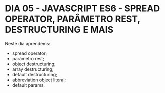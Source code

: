 # DIA 05 - JAVASCRIPT ES6 - SPREAD OPERATOR, PARÂMETRO REST, DESTRUCTURING E MAIS

Neste dia aprendems:

- spread operator;
- parâmetro rest;
- object destructuring;
- array destructuring;
- default destructuring;
- abbreviation object literal;
- default params.